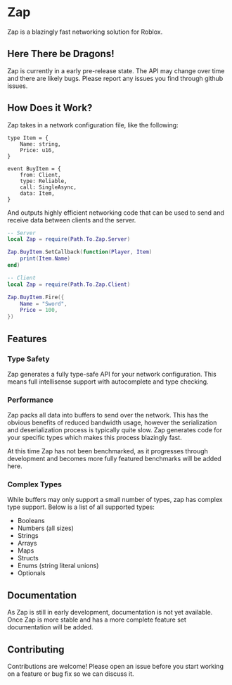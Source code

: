 # Zap

Zap is a blazingly fast networking solution for Roblox.

## Here There be Dragons!

Zap is currently in a early pre-release state. The API may change over time and there are likely bugs. Please report any issues you find through github issues.

## How Does it Work?

Zap takes in a network configuration file, like the following:

```
type Item = {
	Name: string,
	Price: u16,
}

event BuyItem = {
	from: Client,
	type: Reliable,
	call: SingleAsync,
	data: Item,
}
```

And outputs highly efficient networking code that can be used to send and receive data between clients and the server.

```lua
-- Server
local Zap = require(Path.To.Zap.Server)

Zap.BuyItem.SetCallback(function(Player, Item)
	print(Item.Name)
end)

-- Client
local Zap = require(Path.To.Zap.Client)

Zap.BuyItem.Fire({
	Name = "Sword",
	Price = 100,
})
```

## Features

### Type Safety

Zap generates a fully type-safe API for your network configuration. This means full intellisense support with autocomplete and type checking.

### Performance

Zap packs all data into buffers to send over the network. This has the obvious benefits of reduced bandwidth usage, however the serialization and deserialization process is typically quite slow. Zap generates code for your specific types which makes this process blazingly fast.

At this time Zap has not been benchmarked, as it progresses through development and becomes more fully featured benchmarks will be added here.

### Complex Types

While buffers may only support a small number of types, zap has complex type support. Below is a list of all supported types:

- Booleans
- Numbers (all sizes)
- Strings
- Arrays
- Maps
- Structs
- Enums (string literal unions)
- Optionals

## Documentation

As Zap is still in early development, documentation is not yet available. Once Zap is more stable and has a more complete feature set documentation will be added.

## Contributing

Contributions are welcome! Please open an issue before you start working on a feature or bug fix so we can discuss it.
